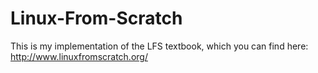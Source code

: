 # Linux-From-Scratch
This is my implementation of the LFS textbook, which you can find here: http://www.linuxfromscratch.org/
